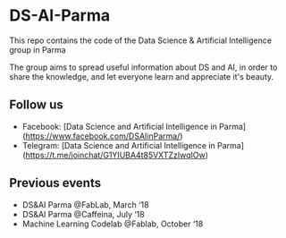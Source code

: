 # DS-AI-Parma
This repo contains the code of the Data Science &amp; Artificial Intelligence group in Parma

The group aims to spread useful information about DS and AI, in order to share the knowledge, and let everyone learn and appreciate it's beauty.

## Follow us
* Facebook: [Data Science and Artificial Intelligence in Parma] (https://www.facebook.com/DSAIinParma/)
* Telegram: [Data Science and Artificial Intelligence in Parma] (https://t.me/joinchat/G1YIUBA4t85VXTZzIwqIOw)

## Previous events
* DS&AI Parma @FabLab, March ‘18
* DS&AI Parma @Caffeina, July ‘18
* Machine Learning Codelab @Fablab, October ‘18
